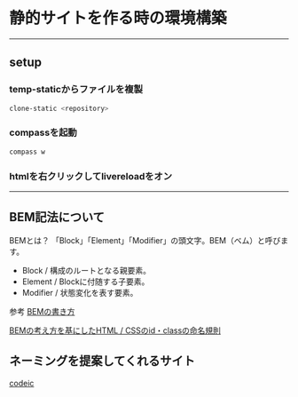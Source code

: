 # 静的サイトを作る時の環境構築

---------------------------------------------
## setup
### temp-staticからファイルを複製
```zsh
clone-static <repository>
```
### compassを起動
```zsh
compass w
```
### htmlを右クリックしてlivereloadをオン

---------------------------------------------

## BEM記法について
BEMとは？
「Block」「Element」「Modifier」の頭文字。BEM（ベム）と呼びます。

- Block / 構成のルートとなる親要素。
- Element / Blockに付随する子要素。
- Modifier / 状態変化を表す要素。

参考
[BEMの書き方](https://qiita.com/mame_hashbill/items/81267a7ec498ff113a3b)

[BEMの考え方を基にしたHTML / CSSのid・classの命名規則](https://qiita.com/kitaro0729/items/3189ded5647475bc2ae7)

## ネーミングを提案してくれるサイト
[codeic](https://codic.jp/engine)
